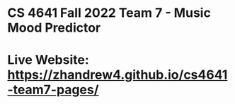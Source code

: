 # CS 4641 Fall 2022 Team 7 - Music Mood Predictor

# Live Website: https://zhandrew4.github.io/cs4641-team7-pages/

